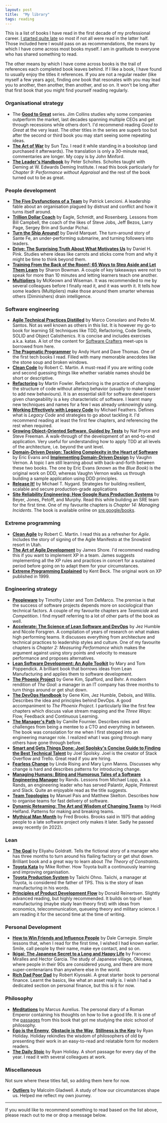 ```yaml
---
layout: post
title:  "My library"
tags: reading
---
```

This is a list of books I have read in the first decade of my professional career.
[I started quite late](https://lamak-qaizar.github.io/2023/01/04/how-i-started-reading-books.html)
so most if not all were read in the latter half.
Those included here I would pass on as recommendations,
the means by which I have come across most books myself.
I am in gratitude to everyone who has shared something to read.

The other means by which I have come across books is the trail 
of references each completed book leaves behind.
If I like a book, I have found to usually enjoy the titles it references.
If you are not a regular reader (like myself a few years ago),
finding _one_ book that resonates with you may lead you to another,
then another, then another, and so on.
It won't be long after that first book that you might find yourself reading regularly.

### Organisational strategy
- The **[Good to Great](https://www.google.com/search?q=good+to+great+by+jim+collins)** series. Jim Collins studies why some companies outperform the market, last decades spanning multiple CEOs and get through recessions while others don't. I'd recommend reading _Good to Great_ at the very least. The other titles in the series are superb too but after the second or third book you may start seeing some repeating ideas.
- **[The Art of War](https://www.google.com/search?q=the+art+of+war)** by Sun Tzu. I read it while standing in a bookshop (and purchased it afterwards). The translation is only a 30-minute read, commentaries are longer. My copy is by John Minford.
- **[The Leader's Handbook](https://www.google.com/search?q=the+leaders+handbook)** by Peter Scholtes. Scholtes taught with Deming at W. Edwards Deming Institute. I read this book particularly for _Chapter 9: Performance without Appraisal_ and the rest of the book turned out to be as great.

### People development
- **[The Five Dysfunctions of a Team](https://www.google.com/search?q=the+five+dysfunctions+of+a+team)** by Patrick Lencioni. A leadership fable about an organisation plagued by distrust and conflict and how it turns itself around.
- **[Trillion Dollar Coach](https://www.google.com/search?q=trillion+dollar+coach)** by Eagle, Schmidt, and Rosenberg. Lessons from Bill Campbell, the coach of the likes of Steve Jobs, Jeff Bezos, Larry Page, Sergey Brin and Sundar Pichai.
- **[Turn the Ship Around!](https://www.google.com/search?q=turn+the+ship+around)** by David Marquet. The turn-around story of Sante Fe, an under-performing submarine, and turning followers into leaders.
- **[Drive: The Surprising Truth About What Motivates Us](https://www.google.com/search?q=drive+surprising+truth+about+what+motivates+us)** by Daniel H. Pink. Studies where ideas like carrots and sticks come from and why it might be time to think beyond them.
- **[Training From the Back of the Room!: 65 Ways to Step Aside and Let Them Learn](https://www.google.com/search?q=training+from+the+back+of+the+room)** by Sharon Bowman. A couple of key takeaways were not to speak for more than 10 minutes and letting learners teach one another.
- **[Multipliers](https://www.google.com/search?q=multipliers)** by McKeown and Wiseman. It was recommended to me by several colleagues before I finally read it, and it was worth it. It tells how some leaders (Multipliers) make those around them smarter whereas others (Diminishers) drain intelligence.

### Software engineering
- **[Agile Technical Practices Distilled](https://www.google.com/search?q=agile+technical+practices+distilled)** by Marco Consolaro and Pedro M. Santos. Not as well known as others in this list. It is however my go-to book for learning SE techniques like TDD, Refactoring, Code Smells, SOLID and Object Calisthenics. It is concise and includes exercises a.k.a. katas. A lot of the content for [Software Crafters](https://software-crafters-karachi.github.io/past-meetups.html) meet-ups is borrowed from here.
- **[The Pragmatic Programmer](https://www.google.com/search?q=the+pragmatic+programmer)** by Andy Hunt and Dave Thomas. One of the first tech books I read. Filled with many memorable anecdotes like the stone soup and broken windows.
- **[Clean Code](https://www.google.com/search?q=clean+code)** by Robert C. Martin. A must-read if you are writing code and second guessing things like whether variable names should be short or descriptive.
- **[Refactoring](https://www.google.com/search?q=refactoring+by+martin+fowler)** by Martin Fowler. Refactoring is the practice of changing the structure of code without altering behavior (usually to make it easier to add new behaviours). It is an essential skill for software developers given changeability is a key characteristic of software. I learnt many new techniques and names for a few I was already unknowingly using.
- **[Working Effectively with Legacy Code](https://www.google.com/search?q=working+effectively+with+legacy+code)** by Michael Feathers. Defines what is _Legacy Code_ and strategies to go about tackling it. I'd recommend reading at least the first few chapters, and referencing the rest when required.
- **[Growing Object-Oriented Software, Guided by Tests](https://www.google.com/search?q=growing+object+oriented+software+guided+by+tests)** by Nat Pryce and Steve Freeman. A walk-through of the development of an end-to-end application. Very useful for understanding how to apply TDD at all levels of the architecture, i.e. beyond the unit level.
- **[Domain-Driven Design: Tackling Complexity in the Heart of Software](https://www.google.com/search?q=domain+driven+design+tackling+complexity+in+the+heart+of+software)** by Eric Evans and **[Implementing Domain-Driven Design](https://www.google.com/search?q=implementing+domain+driven+design)** by Vaughn Vernon. A topic I am still learning about with back-and-forth between these two books. The one by Eric Evans (known as the _Blue Book_) is the original work on DDD, whereas Vaughn Vernon walks us through building a sample application using DDD principles.
- **[Release It!](https://www.google.com/search?q=release+it!)** by Michael T. Nygard. Strategies for building resilient, scalable and secure production-grade applications
- **[Site Reliability Engineering: How Google Runs Production Systems](https://www.google.com/search?q=site+reliability+engineering+how+google+runs+production+systems)** by Beyer, Jones, Petoff, and Murphy. Read this while building an SRE team for the first time. One of my favourite chapters is _Chapter 14: Managing Incidents_. The book is available online on [sre.google/books](https://sre.google/books/).

### Extreme programming
- **[Clean Agile](https://www.google.com/search?q=clean+agile)** by Robert C. Martin. I read this as a refresher for _Agile_. Includes the story of signing of the Agile Manifesto at the Snowbird resort in Utah.
- **[The Art of Agile Development](https://www.google.com/search?q=the+art+of+agile+development)** by James Shore. I'd recommend reading this if you want to implement XP in a team. James suggests implementing all the XP rules and practices in concert for a sustained period before going on to adapt them for your circumstances.
- **[Extreme Programming Explained](https://www.google.com/search?q=extreme+programming+explained)** by Kent Beck. The original work on XP published in 1999.

### Engineering strategy
- **[Peopleware](https://www.google.com/search?q=peopleware+by+tom+demarco)** by Timothy Lister and Tom DeMarco. The premise is that the success of software projects depends more on sociological than technical factors. A couple of my favourite chapters are _Teamicide_ and _Competition_. I find myself referring to a lot of other parts of the book as well. 
- **[Accelerate: The Science of Lean Software and DevOps](https://www.google.com/search?q=accelerate+the+science+of+lean+software+and+devops)** by Jez Humble and Nicole Forsgren. A compilation of years of research on what makes high performing teams. It discusses everything from architecture and technical practices to leadership styles and culture. One of my favourite chapters is _Chapter 2: Measuring Performance_ which makes the argument against using story points and velocity to measure performance and proposes alternatives.
- **[Lean Software Development: An Agile Toolkit](https://www.google.com/search?q=fearless+change)** by Mary and Tom Poppendick. A brilliant book that borrows ideas from Lean Manufacturing and applies them to software development.
- **[The Phoenix Project](https://www.google.com/search?q=the+phoenix+project)** by Gene Kim, Spafford, and Behr. A modern rendition of _The Goal_: a manager in an IT company has three months to turn things around or get shut down.
- **[The DevOps Handbook](https://www.google.com/search?q=the+devops+handbook)** by Gene Kim, Jez Humble, Debois, and Willis. Describes the idea and principles behind DevOps. A good accompaniment to _The Phoenix Project_. I particularly like the first few chapters which discuss value stream mapping and the _Three Ways_: Flow, Feedback and Continuous Learning.
- **[The Manager's Path](https://www.google.com/search?q=the+managers+path)** by Camille Fournier. Describes roles and challenges from being a mentee to a CTO and everything in between. The book was consolation for me when I first stepped into an engineering manager role. I realized what I was going through many others have gone through before.
- **[Smart and Gets Things Done: Joel Spolsky's Concise Guide to Finding the Best Technical Talent](https://www.google.com/search?q=smart+and+gets+things+done+by+joel+spolsky)** by Joel Spolsky. Joel is the creator of Stack Overflow and Trello. Great read if you are hiring.
- **[Fearless Change](https://www.google.com/search?q=fearless+change)** by Linda Rising and Mary Lynn Manns. Discusses why change is hard and describes patterns for introducing change.
- **[Managing Humans: Biting and Humorous Tales of a Software Engineering Manager](https://www.google.com/search?q=managing+humans+by+rands)** by Rands. Lessons from Michael Lopp, a.k.a. Rands, an engineering leader who has served Palantir, Apple, Pinterest and Slack. Quite an enjoyable read as the title suggests.
- **[Team Topologies](https://www.google.com/search?q=team+topologies)** by Manuel Pais and Matthew Skelton. Describes how to organise teams for fast delivery of software.
- **[Dynamic Reteaming: The Art and Wisdom of Changing Teams](https://www.google.com/search?q=dynamic+reteaming)** by Heidi Helfand. Patterns for making and breaking teams.
- **[Mythical Man Month](https://www.google.com/search?q=mythical+man+month)** by Fred Brooks. Brooks said in 1975 that adding people to a late software project only makes it later. Sadly he passed away recently (in 2022).

### Lean
- **[The Goal](https://www.google.com/search?q=the+goal+by+eliyahu+goldratt)** by Eliyahu Goldratt. Tells the fictional story of a manager who has three months to turn around his flailing factory or get shut down. Brilliant book and a great way to learn about _The Theory of Constraints_.  
- **[Toyota Kata](https://www.google.com/search?q=toyota+kata+by+mike+rother)** by Mike Rother. How Toyota built a continuously learning and improving organisation.
- **[Toyota Production System](https://www.google.com/search?q=toyota+production+system+by+taiichi+ohno)** by Taiichi Ohno. Taiichi, a manager at Toyota, is considered the father of TPS. This is the story of lean manufacturing in his words.
- **[Principles of Product Development Flow](https://www.google.com/search?q=principles+of+product+development+flow)** by Donald Reinertsen. Slightly advanced reading, but highly recommended. It builds on top of lean manufacturing (maybe study lean theory first) with ideas from economics, telecommunication, queueing theory and military science. I am reading it for the second time at the time of writing.

### Personal Development
- **[How to Win Friends and Influence People](https://www.google.com/search?q=how+to+win+friends+influence+people)** by Dale Carnegie. Simple lessons that, when I read for the first time, I wished I had known earlier. Smile, call people by their name, make eye contact, and so on.
- **[Ikigai: The Japanese Secret to a Long and Happy Life](https://www.google.com/search?q=ikigai+the+japanese+secret+to+a+long+and+happy+life)** by Francesc Miralles and Hector Garcia. The study of Japanese village, Okinawa, where people in their 90s are considered young, and there are more super-centenarians than anywhere else in the world.
- **[Rich Dad Poor Dad](https://www.google.com/search?q=rich+dad+poor+dad)** by Robert Kiyosaki. A great starter book to personal finance. Learnt the basics, like what an asset really is. I wish I had a dedicated section on personal finance, but this is it for now.

### Philosophy
- **[Meditations](https://www.google.com/search?q=meditations+by+marcus+aurelius)** by Marcus Aurelius. The personal diary of a Roman Emperor containing his thoughts on how to live a good life. It is one of the [passages](https://lamak-qaizar.github.io/2022/11/03/when-you-wake-up-in-the-morning.html) from this book that got me studying the stoic school of philosophy.
- **[Ego is the Enemy](https://www.google.com/search?q=ego+is+the+enemy)**, **[Obstacle is the Way](https://www.google.com/search?q=obstacle+is+the+way)**, **[Stillness is the Key](https://www.google.com/search?q=stillness+is+the+key)** by Ryan Holiday. Holiday rekindles the wisdom of philosophers of old by presenting their work in an easy-to-read and relatable form for modern readers.
- **[The Daily Stoic](https://www.google.com/search?q=the+daily+stoic)** by Ryan Holiday. A short passage for every day of the year. I read it with several colleagues at work.

### Miscellaneous
Not sure where these titles fall, so adding them here for now.

- **[Outliers](https://www.google.com/search?q=outliers+by+malcolm+gladwell)** by Malcolm Gladwell. A study of how our circumstances shape us. Helped me reflect my own journey.

---

If you would like to recommend something to read based on the list above,
please reach out to me or drop a message below.